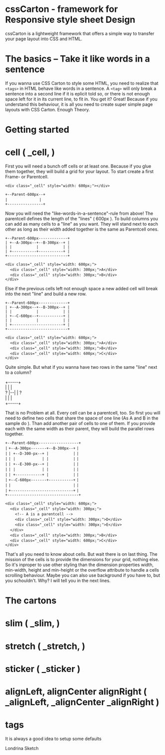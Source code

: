 cssCarton - framework for Responsive style sheet Design
========================================================

cssCarton is a lightweight framework that offers a simple way to transfer your page layout into CSS and HTML.

# The basics – Take it like words in a sentence

If you wanna use CSS Carton to style some HTML, you need to realize that `<tags>` in
HTML behave like words in a sentence. A `<tag>` will only break a sentence into a second line if it is
eplicit told so, or there is not enough space left for it in its current line, to fit in.
You get it? Great! Because if you understand this behaviour, it is all you need to create super
simple page layouts with CSS Carton.
Enough Theory.

# Getting started

# cell ( _cell, <tag class="_cell"></tag> )

First you will need a bunch off cells or at least one. Because if you glue them together,
they will build a grid for your layout. To start create a first Frame- or Parentcell.

`<div class="_cell" style="width: 600px;"></div>`

`+--Parent-600px--+`<br>
`|`&nbsp;&nbsp;&nbsp;&nbsp;&nbsp;&nbsp;&nbsp;&nbsp;&nbsp;&nbsp;&nbsp;&nbsp;&nbsp;&nbsp;&nbsp;&nbsp;&nbsp;&nbsp;&nbsp;&nbsp;&nbsp;&nbsp;&nbsp;&nbsp;&nbsp;&nbsp;`|`<br>
`+----------------+`<br>

Now you will need the "like-words-in-a-sentence"-rule from above!
The parentcell defines the length of the "lines" ( 600px ). To build columns 
you can add as many cells to a "line" as you want. They will stand next to 
each other as long as their width added together is the same as Parentcell ones.

    +--Parent-600px-------------+
    | +--A-300px--+--B-300px--+ |
    | |           |           | |
    | +-----------+-----------+ |
    +---------------------------+

`<div class="_cell" style="width: 600px;">`<br>
&nbsp;&nbsp;&nbsp;&nbsp;`<div class="_cell" style="width: 300px;">A</div>`<br>
&nbsp;&nbsp;&nbsp;&nbsp;`<div class="_cell" style="width: 300px;">B</div>`<br>
`</div>`

Else if the previous cells left not enough space a new added cell will break 
into the next "line" and build a new row.

`+--Parent-600px-------------+`<br>
`| +--A-300px--+--B-300px--+ |`<br>
`| |           |           | |`<br>
`| +--C-600px--+-----------+ |`<br>
`| |           |           | |`<br>
`| +-----------------------+ |`<br>
`+---------------------------+`<br>

`<div class="_cell" style="width: 600px;">`<br>
&nbsp;&nbsp;&nbsp;&nbsp;`<div class="_cell" style="width: 300px;">A</div>`<br>
&nbsp;&nbsp;&nbsp;&nbsp;`<div class="_cell" style="width: 300px;">B</div>`<br>
&nbsp;&nbsp;&nbsp;&nbsp;`<div class="_cell" style="width: 600px;">C</div>`<br>
`</div>`

Quite simple. But what if you wanna have two rows in the same "line" next to a column? 

  +-----+<br>
  |  |  |<br>
? |--|  | ?<br>
  |  |  |<br>
  +-----+<br>

That is no Problem at all. Every cell can be a parentcell, too. So first you will 
need to define two cells that share the space of one line (As A and B in the sample do ). 
Than add another pair of cells to one of them. If you provide each with the same width 
as their parent, they will build the parallel rows together.

`+--Parent-600px------------------+`<br>
`|`&nbsp;`+--A-300px-------+--B-300px--+`&nbsp;`|`<br>
`|`&nbsp;`| +--D-300-px--+ |           |`&nbsp;`|`<br>
`|`&nbsp;`| |            | |           |`&nbsp;`|`<br>
`|`&nbsp;`| +--E-300-px--+ |           |`&nbsp;`|`<br>
`|`&nbsp;`| |            | |           |`&nbsp;`|`<br>
`|`&nbsp;`| +------------+ |           |`&nbsp;`|`<br>
`|`&nbsp;`+--C-600px-------+-----------+`&nbsp;`|`<br>
`|`&nbsp;`|                            |`&nbsp;`|`<br>
`|`&nbsp;`+----------------------------+`&nbsp;`|`<br>
`+--------------------------------+`<br>

`<div class="_cell" style="width: 600px;">`<br>
&nbsp;&nbsp;&nbsp;&nbsp;`<div class="_cell" style="width: 300px;">`<br>
&nbsp;&nbsp;&nbsp;&nbsp;&nbsp;&nbsp;&nbsp;&nbsp;`<!-- A is a parentcell -->`<br>
&nbsp;&nbsp;&nbsp;&nbsp;&nbsp;&nbsp;&nbsp;&nbsp;`<div class="_cell" style="width: 300px;">D</div>`<br>
&nbsp;&nbsp;&nbsp;&nbsp;&nbsp;&nbsp;&nbsp;&nbsp;`<div class="_cell" style="width: 300px;">E</div>`<br>
&nbsp;&nbsp;&nbsp;&nbsp;`</div>`<br>
&nbsp;&nbsp;&nbsp;&nbsp;`<div class="_cell" style="width: 300px;">B</div>`<br>
&nbsp;&nbsp;&nbsp;&nbsp;`<div class="_cell" style="width: 600px;">C</div>`<br>
`</div>`<br>

That's all you need to know about cells. 
But wait there is on last thing. The mission of the cells is to provide the dimensions for your grid, 
nothing else. So it's inproper to use other styling than the dimension properties width, min-width, 
height and min-height or the overflow attribute to handle a cells scrolling behaviour. Maybe you can also 
use background if you have to, but you schouldn't. Why? I will tell you in the next lines.

# The cartons

# slim ( _slim, <tag class="_slim"></tag> )
<div class="_slim"></div>

# stretch ( _stretch, <tag class="_stretch"></tag> )
<div class="_stretch"></div>

# sticker ( _sticker )

# alignLeft, alignCenter alignRight ( _alignLeft, _alignCenter _alignRight )

# tags
It is always a good idea to setup some defaults




Londrina Sketch